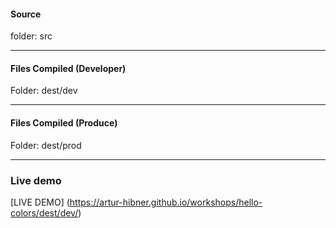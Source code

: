 
#### Source ####
	
folder: src 

---------------

#### Files Compiled (Developer) ####

Folder: dest/dev

---------------

#### Files Compiled (Produce) ####

Folder: dest/prod

---------------

### Live demo ### 

[LIVE DEMO] (https://artur-hibner.github.io/workshops/hello-colors/dest/dev/)